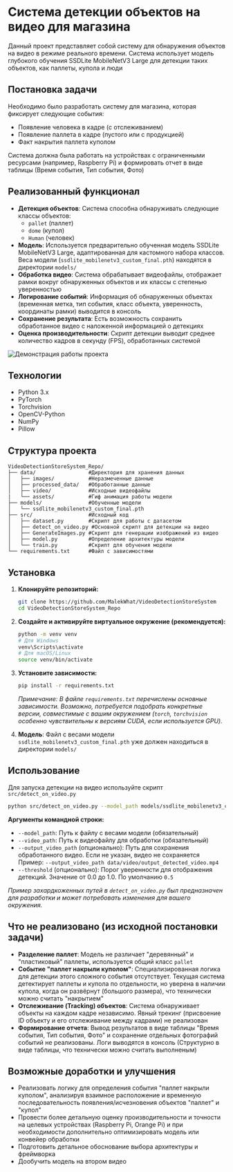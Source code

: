 # Система детекции объектов на видео для магазина

Данный проект представляет собой систему для обнаружения объектов на видео в режиме реального времени. Система использует модель глубокого обучения SSDLite MobileNetV3 Large для детекции таких объектов, как паллеты, купола и люди

## Постановка задачи

Необходимо было разработать систему для магазина, которая фиксирует следующие события:
- Появление человека в кадре (с отслеживанием)
- Появление паллета в кадре (пустого или с продукцией)
- Факт накрытия паллета куполом

Система должна была работать на устройствах с ограниченными ресурсами (например, Raspberry Pi) и формировать отчет в виде таблицы (Время события, Тип события, Фото)

## Реализованный функционал

- **Детекция объектов**: Система способна обнаруживать следующие классы объектов:
    - `pallet` (паллет)
    - `dome` (купол)
    - `Human` (человек)
- **Модель**: Используется предварительно обученная модель SSDLite MobileNetV3 Large, адаптированная для кастомного набора классов. Веса модели (`ssdlite_mobilenetv3_custom_final.pth`) находятся в директории `models/`
- **Обработка видео**: Система обрабатывает видеофайлы, отображает рамки вокруг обнаруженных объектов и их классы с степенью уверенностью
- **Логирование событий**: Информация об обнаруженных объектах (временная метка, тип события, класс объекта, уверенность, координаты рамки) выводится в консоль
- **Сохранение результата**: Есть возможность сохранить обработанное видео с наложенной информацией о детекциях
- **Оценка производительности**: Скрипт детекции выводит среднее количество кадров в секунду (FPS), обработанных системой

![Демонстрация работы проекта](assets/2025-06-05-09-18-22.gif)

## Технологии

- Python 3.x
- PyTorch
- Torchvision
- OpenCV-Python
- NumPy
- Pillow

## Структура проекта

```
VideoDetectionStoreSystem_Repo/
├── data/                 #Директория для хранения данных
│   ├── images/           #Неразмеченные данные
│   ├── processed_data/   #Обработанные данные
│   ├── video/            #Исходные видеофайлы
|   └── assets/           #Гиф анимация работы модели
├── models/               #Обученные модели
│   └── ssdlite_mobilenetv3_custom_final.pth
├── src/                  #Исходный код
│   ├── dataset.py        #Скрипт для работы с датасетом
│   ├── detect_on_video.py #Основной скрипт для детекции на видео
│   ├── GenerateImages.py #Скрипт для генерации изображений из видео
│   ├── model.py          #Определение архитектуры модели
│   └── train.py          #Скрипт для обучения модели
└── requirements.txt      #Файл с зависимостями
```

## Установка

1.  **Клонируйте репозиторий:**
    ```bash
    git clone https://github.com/MalekWhat/VideoDetectionStoreSystem
    cd VideoDetectionStoreSystem_Repo
    ```

2.  **Создайте и активируйте виртуальное окружение (рекомендуется):**
    ```bash
    python -m venv venv
    # Для Windows
    venv\Scripts\activate
    # Для macOS/Linux
    source venv/bin/activate
    ```

3.  **Установите зависимости:**
    ```bash
    pip install -r requirements.txt
    ```
    *Примечание: В файле `requirements.txt` перечислены основные зависимости. Возможно, потребуется подобрать конкретные версии, совместимые с вашим окружением (`torch`, `torchvision` особенно чувствительны к версиям CUDA, если используется GPU).*

4.  **Модель**: Файл с весами модели `ssdlite_mobilenetv3_custom_final.pth` уже должен находиться в директории `models/`

## Использование

Для запуска детекции на видео используйте скрипт `src/detect_on_video.py`

```bash
python src/detect_on_video.py --model_path models/ssdlite_mobilenetv3_custom_final.pth --video_path data/video/your_video_file.mp4 --threshold 0.5
```

**Аргументы командной строки:**
-   `--model_path`: Путь к файлу с весами модели (обязательный)
-   `--video_path`: Путь к видеофайлу для обработки (обязательный)
-   `--output_video_path` (опционально): Путь для сохранения обработанного видео. Если не указан, видео не сохраняется
    Пример: `--output_video_path data/video/output_detected_video.mp4`
-   `--threshold` (опционально): Порог уверенности для отображения детекций. Значение от 0.0 до 1.0. По умолчанию `0.5`

*Пример захардкоженных путей в `detect_on_video.py` был предназначен для разработки и может потребовать изменения для вашего окружения.*

## Что не реализовано (из исходной постановки задачи)

-   **Разделение паллет**: Модель не различает "деревянный" и "пластиковый" паллеты, используется общий класс `pallet`
-   **Событие "паллет накрыли куполом"**: Специализированная логика для детекции этого сложного события отсутствует. Текущая система детектирует паллеты и купола по отдельности, но уверена в наличии купола, когда он развёрнут (большого размера), что технически можно считать "накрытием"
-   **Отслеживание (Tracking) объектов**: Система обнаруживает объекты на каждом кадре независимо. Явный трекинг (присвоение ID объекту и его отслеживание между кадрами) не реализован
-   **Формирование отчета**: Вывод результатов в виде таблицы "Время события, Тип события, Фото" и сохранение отдельных фотографий событий не реализованы. Логи выводятся в консоль (Структурно в виде таблицы, что технически можно считать выполненым)


## Возможные доработки и улучшения

-   Реализовать логику для определения события "паллет накрыли куполом", анализируя взаимное расположение и временную последовательность появления/исчезновения объектов "паллет" и "купол"
-   Провести более детальную оценку производительности и точности на целевых устройствах (Raspberry Pi, Orange Pi) и при необходимости дополнительно оптимизировать модель или конвейер обработки
-   Подготовить детальное обоснование выбора архитектуры и фреймворка
-   Дообучить модель на втором видео
